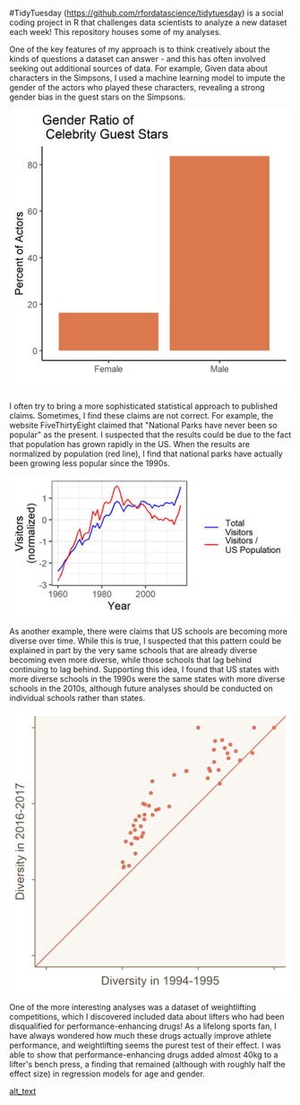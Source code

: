 #TidyTuesday (https://github.com/rfordatascience/tidytuesday) is a social coding project in R that challenges data scientists to analyze a new dataset each week! This repository houses some of my analyses.

One of the key features of my approach is to think creatively about the kinds of questions a dataset can answer - and this has often involved seeking out additional sources of data. For example, Given data about characters in the Simpsons, I used a machine learning model to impute the gender of the actors who played these characters, revealing a strong gender bias in the guest stars on the Simpsons. 

![alt_text](https://github.com/rthorst/TidyTuesday/blob/master/simpsons/celeb_means.png)

I often try to bring a more sophisticated statistical approach to published claims. Sometimes, I find these claims are not correct. For example, the website FiveThirtyEight claimed that "National Parks have never been so popular" as the present. I suspected that the results could be due to the fact that population has grown rapidly in the US. When the results are normalized by population (red line), I find that national parks have actually been growing less popular since the 1990s. 

![alt_text](https://raw.githubusercontent.com/rthorst/TidyTuesday/master/national_parks/fig.png)

As another example, there were claims that US schools are becoming more diverse over time. While this is true, I suspected that this pattern could be explained in part by the very same schools that are already diverse becoming even more diverse, while those schools that lag behind continuing to lag behind. Supporting this idea, I found that US states with more diverse schools in the 1990s were the same states with more diverse schools in the 2010s, although future analyses should be conducted on individual schools rather than states. 

![alt_text](https://raw.githubusercontent.com/rthorst/TidyTuesday/master/school_diversity/fig.png)

One of the more interesting analyses was a dataset of weightlifting competitions, which I discovered included data about lifters who had been disqualified for performance-enhancing drugs! As a lifelong sports fan, I have always wondered how much these drugs actually improve athlete performance, and weightlifting seems the purest test of their effect. I was able to show that performance-enhancing drugs added almost 40kg to a lifter's bench press, a finding that remained (although with roughly half the effect size) in regression models for age and gender. 

[alt_text](https://raw.githubusercontent.com/rthorst/TidyTuesday/master/powerlifting/fig.png)
